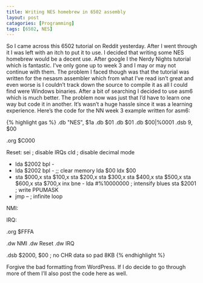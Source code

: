```yaml
---
title: Writing NES homebrew in 6502 assembly
layout: post
catagories: [Programming]
tags: [6502, NES]
---
```

So I came across this 6502 tutorial on Reddit yesterday. After I went through it I was left with an itch to put it to use. I decided that writing some NES homebrew would be a decent use. After google I the Nerdy Nights tutorial which is fantastic. I’ve only gone up to week 3 and I may or may not continue with them. The problem I faced though was that the tutorial was written for the nesasm assembler which from what I’ve read isn’t great and even worse is I couldn’t track down the source to compile it as all I could find were Windows binaries. After a bit of searching I decided to use asm6 which is much better. The problem now was just that I’d have to  learn one way but code it in another. It’s wasn’t a huge hassle since it was a learning experience. Here’s the code for the NN week 3 example written for asm6:

{% highlight gas %}
.db "NES", $1a
.db $01
.db $01
.db $00|%0001
.dsb 9, $00

.org $C000

Reset:
sei ; disable IRQs
cld ; disable decimal mode
- lda $2002
bpl -
- lda $2002
bpl -
;; clear memory
lda $00
ldx $00
- sta $000,x
sta $100,x
sta $200,x
sta $300,x
sta $400,x
sta $500,x
sta $600,x
sta $700,x
inx
bne -
lda #%10000000 ; intensify blues
sta $2001 ; write PPUMASK
- jmp – ; infinite loop

NMI:

IRQ:

.org $FFFA

.dw NMI
.dw Reset
.dw IRQ

.dsb $2000, $00 ; no CHR data so pad 8KB
{% endhighlight %}

Forgive the bad formatting from WordPress. If I do decide to go through more of them I’ll also post the code here as well.
